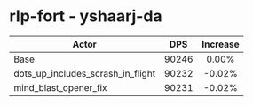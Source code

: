 # rlp-fort - yshaarj-da
| Actor | DPS | Increase |
|---|:---:|:---:|
|Base|90246|0.00%|
|dots_up_includes_scrash_in_flight|90232|-0.02%|
|mind_blast_opener_fix|90231|-0.02%|
